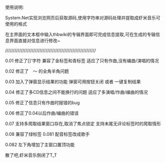 使用说明:

System.Net实现浏览网页后获取源码,使用字符串对源码处理并提取成虾米音乐可使用的格式

在主界面的文本框中输入thbwiki的专辑界面即可完成信息提取,可在生成的专辑信息界面直接对信息进行修改~

//////////////////////////////////////////////////////////

0.01
修正了[]'字符
兼容了金标签和青标签
适应了只有作曲,没有编曲/演唱的情况

0.02
修正了　～ 的全角半角问题

0.03
加入了弹窗显示结果的功能
弹窗可用按钮关闭 或者 一键复制结果

0.04
修正了多CD信息之间不能换行的问题
适应了多演唱/作曲/编曲的情况

0.05
修正了信息只有作曲时报错的bug

0.06
修正了0.04以后作曲/编曲的错误

0.07
支持多爬取结果窗口存在,取消了焦点锁定
支持末尾无评论标签时的爬取情形

0.08
兼容了绿标签
0.081
配音标签改成歌手

0.082
左下角增加了主窗口置顶功能



散了吧,虾米音乐倒闭了T_T

